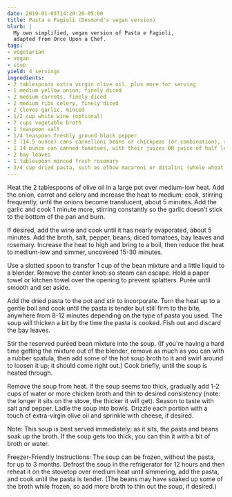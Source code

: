 ```yaml
---
date: 2019-01-05T14:20:20-05:00
title: Pasta e Fagioli (Desmond's vegan version)
blurb: |
  My own simplified, vegan version of Pasta e Fagioli,
  adapted from Once Upon a Chef.
tags:
- vegetarian
- vegan
- soup
yield: 4 servings
ingredients:
- 2 tablespoons extra virgin olive oil, plus more for serving
- 1 medium yellow onion, finely diced
- 2 medium carrots, finely diced
- 2 medium ribs celery, finely diced
- 2 cloves garlic, minced
- 1/2 cup white wine (optional)
- 7 cups vegetable broth
- 1 teaspoon salt
- 1/4 teaspoon freshly ground black pepper
- 2 (14.5 ounce) cans cannelloni beans or chickpeas (or combination), rinsed and drained
- 1 14 ounce can canned tomatoes, with their juices OR juice of half lemon
- 2 bay leaves
- 1 tablespoon minced fresh rosemary
- 3/4 cup dried pasta, such as elbow macaroni or ditalini (whole wheat is fine)
---
```


Heat the 2 tablespoons of olive oil in a large pot over medium-low heat.
Add the onion, carrot and celery and increase the heat to medium; cook,
stirring frequently, until the onions become translucent, about 5
minutes. Add the garlic and cook 1 minute more, stirring constantly so the
garlic doesn't stick to the bottom of the pan and burn.

If desired, add the wine and cook until it has nearly evaporated, about 5
minutes. Add the broth, salt, pepper, beans, diced tomatoes, bay leaves and
rosemary. Increase the heat to high and bring to a boil, then reduce the
heat to medium-low and simmer, uncovered 15-30 minutes.

Use a slotted spoon to transfer 1 cup of the bean mixture and a little
liquid to a blender. Remove the center knob so steam can escape. Hold a
paper towel or kitchen towel over the opening to prevent splatters. Purée
until smooth and set aside.

Add the dried pasta to the pot and stir to incorporate. Turn the heat up to
a gentle boil and cook until the pasta is tender but still firm to the bite,
anywhere from 8-12 minutes depending on the type of pasta you used. The soup
will thicken a bit by the time the pasta is cooked. Fish out and discard the
bay leaves.

Stir the reserved puréed bean mixture into the soup. (If you're having a
hard time getting the mixture out of the blender, remove as much as you can
with a rubber spatula, then add some of the hot soup broth to it and swirl
around to loosen it up; it should come right out.) Cook briefly, until the
soup is heated through.

Remove the soup from heat.  If the soup seems too thick, gradually add 1-2
cups of water or more chicken broth and thin to desired consistency (note:
the longer it sits on the stove, the thicker it will get). Season to taste
with salt and pepper. Ladle the soup into bowls. Drizzle each portion with a
touch of extra-virgin olive oil and sprinkle with cheese, if desired.

Note: This soup is best served immediately; as it sits, the pasta and beans
soak up the broth. If the soup gets too thick, you can thin it with a bit of
broth or water.

Freezer-Friendly Instructions: The soup can be frozen, without the pasta,
for up to 3 months. Defrost the soup in the refrigerator for 12 hours and
then reheat it on the stovetop over medium heat until simmering, add the
pasta, and cook until the pasta is tender. (The beans may have soaked up
some of the broth while frozen, so add more broth to thin out the soup, if
desired.)
